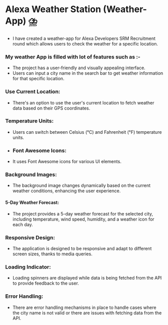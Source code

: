 # Alexa Weather Station (Weather-App) ⛈️
- I have created a weather-app for Alexa Developers SRM Recruitment round which allows users to check the weather for a specific location.
###  My weather App is filled with lot of features such as :-
- The project has a user-friendly and visually appealing interface.
- Users can input a city name in the search bar to get weather information for that specific location.
### Use Current Location:
- There's an option to use the user's current location to fetch weather data based on their GPS coordinates.
### Temperature Units:
- Users can switch between Celsius (°C) and Fahrenheit (°F) temperature units.
- ### Font Awesome Icons:
- It uses Font Awesome icons for various UI elements.
### Background Images:
- The background image changes dynamically based on the current weather conditions, enhancing the user experience.
#### 5-Day Weather Forecast:
- The project provides a 5-day weather forecast for the selected city, including temperature, wind speed, humidity, and a weather icon for each day.
### Responsive Design:
- The application is designed to be responsive and adapt to different screen sizes, thanks to media queries.
### Loading Indicator:
- Loading spinners are displayed while data is being fetched from the API to provide feedback to the user.
### Error Handling:
- There are error handling mechanisms in place to handle cases where the city name is not valid or there are issues with fetching data from the API.

